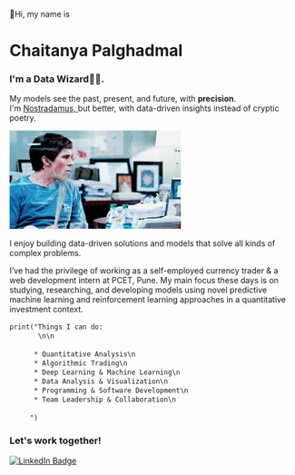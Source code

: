 👋Hi, my name is 
<h1><b>Chaitanya Palghadmal</b></h1>
<h3>I'm a Data Wizard🧙‍♂️.</h3>
<p>
  My models see the past, present, and future, with <b>precision</b>.<br/>
  I'm
    <a
      href="https://www.britannica.com/story/nostradamus-and-his-prophecies"
      target="_blank"
      rel="noreferrer">
      Nostradamus,
    </a>
  but better, with data-driven insights instead of cryptic poetry.
</p>

<img src="michael burry drumming.gif" width=60%>

<div>
  <p>
    I enjoy building data-driven solutions and models that solve all kinds of complex problems.
  </p>
  <p>
    I’ve had the privilege of working as a self-employed currency trader & a web
    development intern at PCET, Pune. My main focus these days is on studying, researching, and
    developing models using novel predictive machine learning and
    reinforcement learning approaches in a quantitative investment context.
  </p>
</div>
    
```
print("Things I can do:
       \n\n

      * Quantitative Analysis\n
      * Algorithmic Trading\n
      * Deep Learning & Machine Learning\n
      * Data Analysis & Visualization\n
      * Programming & Software Development\n
      * Team Leadership & Collaboration\n
      
     ")
```

<h3>Let's work together!</h3>

<div id="badges">
  <a href="https://www.linkedin.com/in/chaitanyap14">
    <img src="https://img.shields.io/badge/LinkedIn-blue?style=for-the-badge&logo=linkedin&logoColor=white" alt="LinkedIn Badge"/>
  </a>
</div>
<!---
chaitanyap14/chaitanyap14 is a ✨ special ✨ repository because its `README.md` (this file) appears on your GitHub profile.
You can click the Preview link to take a look at your changes.
--->
